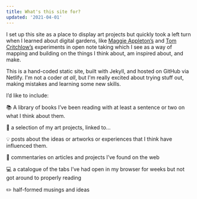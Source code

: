 ```yaml
---
title: What's this site for?
updated: '2021-04-01'
---
```


I set up this site as a place to display art projects but quickly took a left turn when I learned about digital gardens, like [Maggie Appleton’s](https://maggieappleton.com/garden) and [Tom Critchlow’s](https://tomcritchlow.com/wiki/) experiments in open note taking which I see as a way of mapping and building on the things I think about, am inspired about, and make.

This is a hand-coded static site, built with Jekyll, and hosted on GitHub via Netlify. I'm not a coder *at all*, but I'm really excited about trying stuff out, making mistakes and learning some new skills.

I’d like to include:

📚 A library of books I’ve been reading with at least a sentence or two on what I think about them.

🎨 a selection of my art projects, linked to…

💡 posts about the ideas or artworks or experiences that I think have influenced them.

🧐 commentaries on articles and projects I’ve found on the web

💻 a catalogue of the tabs I’ve had open in my browser for weeks but not got around to properly reading

✏️ half-formed musings and ideas
